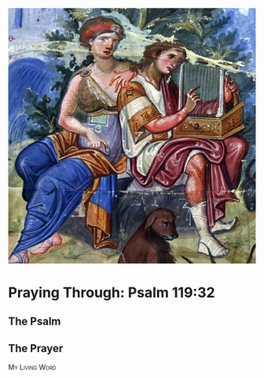 <img class="intro-right" src="art-paris-psalter.jpg">

<style>
  li {list-style-type: none;}
  p + ul {
    margin-top: -18px;
}
</style>

# Praying Through: Psalm 119:32

## The Psalm

## The Prayer

<div style="font-variant: small-caps;">
My Living Word
</div>

